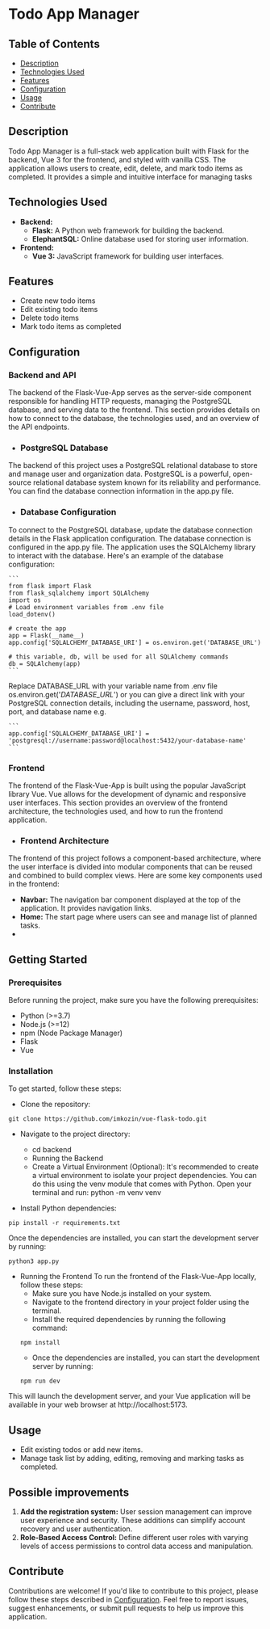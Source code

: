 # Todo App Manager

## Table of Contents
- [Description](#desciption)
- [Technologies Used](#technologies-Used)
- [Features](#features)
- [Configuration](#configuration)
- [Usage](#usage)
- [Contribute](#contribute)

## Description

Todo App Manager is a full-stack web application built with Flask for the backend, Vue 3 for the frontend, and styled with vanilla CSS. The application allows users to create, edit, delete, and mark todo items as completed. It provides a simple and intuitive interface for managing tasks

## Technologies Used

- **Backend:** 
  - **Flask:** A Python web framework for building the backend.
  - **ElephantSQL:** Online database used for storing user information.
- **Frontend:** 
  - **Vue 3:** JavaScript framework for building user interfaces.

## Features

- Create new todo items
- Edit existing todo items
- Delete todo items
- Mark todo items as completed


## Configuration
### Backend and API
   The backend of the Flask-Vue-App serves as the server-side component responsible for handling HTTP requests, managing the PostgreSQL database, and serving data to the frontend. This section provides details on how to connect to the database, the technologies used, and an overview of the API endpoints.
   - ### PostgreSQL Database
   The backend of this project uses a PostgreSQL relational database to store and manage user and organization data. PostgreSQL is a powerful, open-source relational database system known for its reliability and performance. You can find the database connection information in the app.py file.
   - ### Database Configuration
   To connect to the PostgreSQL database, update the database connection details in the Flask application configuration. The database connection is configured in the app.py file. The application uses the SQLAlchemy library to interact with the database. Here's an example of the database configuration:

    ```
    from flask import Flask
    from flask_sqlalchemy import SQLAlchemy
    import os
    # Load environment variables from .env file
    load_dotenv()

    # create the app
    app = Flask(__name__)
    app.config['SQLALCHEMY_DATABASE_URI'] = os.environ.get('DATABASE_URL')

    # this variable, db, will be used for all SQLAlchemy commands
    db = SQLAlchemy(app)
    ```

Replace DATABASE_URL with your variable name from .env file os.environ.get('*DATABASE_URL*') or you can give a direct link with your PostgreSQL connection details, including the username, password, host, port, and database name e.g. 

    ```
    app.config['SQLALCHEMY_DATABASE_URI'] = 'postgresql://username:password@localhost:5432/your-database-name'
    ``` 
    
### Frontend
The frontend of the Flask-Vue-App is built using the popular JavaScript library Vue. Vue allows for the development of dynamic and responsive user interfaces. This section provides an overview of the frontend architecture, the technologies used, and how to run the frontend application.
   - ### Frontend Architecture
   The frontend of this project follows a component-based architecture, where the user interface is divided into modular components that can be reused and combined to build complex views. Here are some key components used in the frontend:
   - **Navbar:** The navigation bar component displayed at the top of the application. It provides navigation links.
   - **Home:** The start page where users can see and manage list of planned tasks.
   - 
## Getting Started
### Prerequisites
Before running the project, make sure you have the following prerequisites:

- Python (>=3.7)
- Node.js (>=12)
- npm (Node Package Manager)
- Flask
- Vue

### Installation
To get started, follow these steps:

- Clone the repository:
```
git clone https://github.com/imkozin/vue-flask-todo.git
```
- Navigate to the project directory:
   - cd backend
   - Running the Backend
   - Create a Virtual Environment (Optional): It's recommended to create a virtual environment to isolate your project dependencies. You can do this using the venv module that comes with Python. Open your terminal and run: python -m venv venv

- Install Python dependencies:
```
pip install -r requirements.txt
```

Once the dependencies are installed, you can start the development server by running:
```
python3 app.py
```

- Running the Frontend
To run the frontend of the Flask-Vue-App locally, follow these steps:
   - Make sure you have Node.js installed on your system.
   - Navigate to the frontend directory in your project folder using the terminal.
   - Install the required dependencies by running the following command:
    ```
    npm install
    ```
   - Once the dependencies are installed, you can start the development server by running:
   ```
   npm run dev
   ```
This will launch the development server, and your Vue application will be available in your web browser at http://localhost:5173.

## Usage
- Edit existing todos or add new items.
- Manage task list by adding, editing, removing and marking tasks as completed.

## Possible improvements

1. **Add the registration system:** User session management can improve user experience and security. These additions can simplify account recovery and user authentication.
3. **Role-Based Access Control:** Define different user roles with varying levels of access permissions to control data access and manipulation.

## Contribute
Contributions are welcome! If you'd like to contribute to this project, please follow these steps described in [Configuration](#configuration). Feel free to report issues, suggest enhancements, or submit pull requests to help us improve this application.



